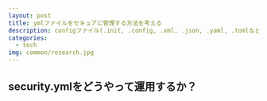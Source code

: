 ```yaml
---
layout: post
title: ymlファイルをセキュアに管理する方法を考える
description: configファイル(.init, .config, .xml, .json, .yaml, .tomlなど…)の存在を公開したいけど、内容は秘匿したい、という事はOSSコントリビューターとしてよくある話だと思います。
categories:
  - tech
img: common/research.jpg
---
```

## security.ymlをどうやって運用するか？
